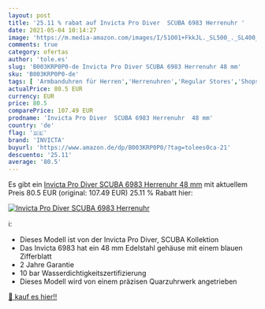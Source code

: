 ```yaml
---
layout: post
title: '25.11 % rabat auf Invicta Pro Diver  SCUBA 6983 Herrenuhr '
date: 2021-05-04 10:14:27
image: 'https://m.media-amazon.com/images/I/51O01+FkkJL._SL500_._SL400_.jpg'
comments: true
category: ofertas
author: 'tole.es'
slug: 'B003KRP0P0-de Invicta Pro Diver SCUBA 6983 Herrenuhr 48 mm'
sku: 'B003KRP0P0-de'
tags: [ 'Armbanduhren für Herren','Herrenuhren','Regular Stores','Shops','Uhren','invicta', ]
actualPrice: 80.5 EUR
currency: EUR
price: 80.5
comparePrice: 107.49 EUR
prodname: 'Invicta Pro Diver  SCUBA 6983 Herrenuhr  48 mm'
country: 'de'
flag: '🇩🇪'
brand: 'INVICTA'
buyurl: 'https://www.amazon.de/dp/B003KRP0P0/?tag=tolees0ca-21'
descuento: '25.11'
average: '80.5'
---
```


Es gibt ein [Invicta Pro Diver  SCUBA 6983 Herrenuhr  48 mm](https://www.amazon.de/dp/B003KRP0P0/?tag=tolees0ca-21) mit aktuellem Preis 80.5 EUR (original: 107.49 EUR) 25.11 % Rabatt hier:

[![Invicta Pro Diver  SCUBA 6983 Herrenuhr ](https://m.media-amazon.com/images/I/51O01+FkkJL._SL500_._SL400_.jpg)](https://www.amazon.de/dp/B003KRP0P0/?tag=tolees0ca-21)

ℹ️:

- Dieses Modell ist von der Invicta Pro Diver, SCUBA Kollektion
- Das Invicta 6983 hat ein 48 mm Edelstahl gehäuse mit einem blauen Zifferblatt
- 2 Jahre Garantie
- 10 bar Wasserdichtigkeitszertifizierung
- Dieses Modell wird von einem präzisen Quarzuhrwerk angetrieben

[🛒 kauf es hier!!](https://www.amazon.de/dp/B003KRP0P0/?tag=tolees0ca-21)
